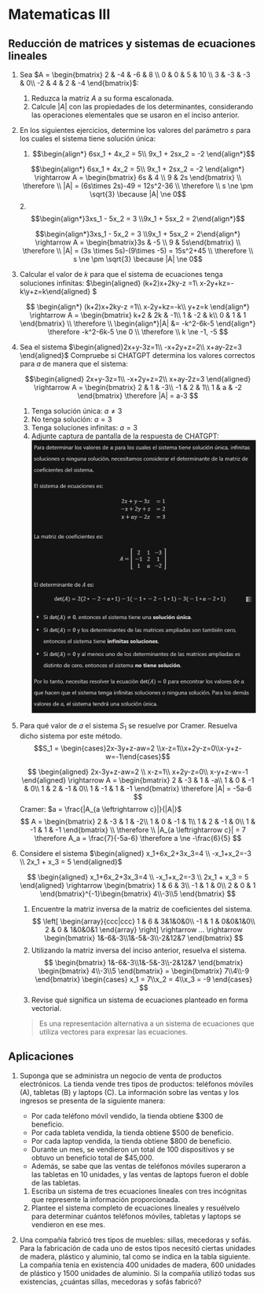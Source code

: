 # Matematicas III

## Reducción de matrices y sistemas de ecuaciones lineales

1. Sea $A = \begin{bmatrix}
    2 & -4 & -6 & 8 \\
    0 & 0 & 5 & 10 \\
    3 & -3 & -3 & 0\\
    -2 & 4 & 2 & -4
\end{bmatrix}$:

     1. Reduzca la matriz $A$ a su forma escalonada.
     2. Calcule $|A|$ con las propiedades de los determinantes, considerando las operaciones elementales que se usaron en el inciso anterior.

2. En los siguientes ejercicios, determine los valores del parámetro $s$ para los cuales el sistema tiene solución única:

    1. $$\begin{align*} 6sx_1 + 4x_2 = 5\\ 9x_1 + 2sx_2 = -2 \end{align*}$$

    $$\begin{align*} 6sx_1 + 4x_2 = 5\\ 9x_1 + 2sx_2 = -2  \end{align*} \rightarrow A = \begin{bmatrix} 6s & 4 \\ 9 & 2s \end{bmatrix} \\ \therefore \\ |A| = (6s\times 2s)-49 = 12s^2-36 \\ \therefore \\ s \ne \pm \sqrt{3} \because |A| \ne 0$$ 2. $$\begin{align*}3xs_1 - 5x_2 = 3 \\9x_1 + 5sx_2 = 2\end{align*}$$

    $$\begin{align*}3xs_1 - 5x_2 = 3 \\9x_1 + 5sx_2 = 2\end{align*} \rightarrow A = \begin{bmatrix}3s & -5 \\ 9 & 5s\end{bmatrix} \\ \therefore \\ |A| = (3s \times 5s)-(9\times -5) = 15s^2+45 \\ \therefore \\ s \ne \pm \sqrt{3} \because |A| \ne 0$$

3. Calcular el valor de 𝑘 para que el sistema de ecuaciones tenga soluciones infinitas: $\begin{aligned} (k+2)x+2ky-z =1\\ x-2y+kz=-k\\y+z=k\end{aligned} $

    $$
    \begin{align*}
        (k+2)x+2ky-z =1\\
        x-2y+kz=-k\\
        y+z=k
    \end{align*} \rightarrow
    A = \begin{bmatrix}
        k+2 & 2k & -1\\
        1 & -2 & k\\
        0 & 1 & 1
    \end{bmatrix} \\ \therefore \\
    \begin{align*}|A| &= -k^2-6k-5
    \end{align*} \therefore -k^2-6k-5 \ne 0 \\
    \therefore \\
    k \ne -1, -5
    $$

4. Sea el sistema $\begin{aligned}2x+y-3z=1\\ -x+2y+z=2\\ x+ay-2z=3 \end{aligned}$ Compruebe si CHATGPT determina los valores correctos para $a$ de manera que el sistema:

    $$\begin{aligned}
        2x+y-3z=1\\
        -x+2y+z=2\\
        x+ay-2z=3
    \end{aligned} \rightarrow A =
    \begin{bmatrix}
        2 & 1 & -3\\
        -1 & 2 & 1\\
        1 & a & -2
    \end{bmatrix} \therefore |A| = a-3
    $$

    1. Tenga solución única: $a \ne 3$  
    2. No tenga solución: $a = 3$
    3. Tenga soluciones infinitas: $a = 3$
    4. Adjunte captura de pantalla de la respuesta de CHATGPT: ![alt text](image-11.png)

5. Para qué valor de $a$ el sistema $S_1$ se resuelve por Cramer. Resuelva dicho sistema por este método. $$S_1 = \begin{cases}2x-3y+z-aw=2 \\x-z=1\\x+2y-z=0\\x-y+z-w=-1\end{cases}$$

    $$
    \begin{aligned}
        2x-3y+z-aw=2 \\
        x-z=1\\
        x+2y-z=0\\
        x-y+z-w=-1
    \end{aligned} \rightarrow
    A = \begin{bmatrix}
        2 & -3 & 1 & -a\\
        1 & 0 & -1 & 0\\
        1 & 2 & -1 & 0\\
        1 & -1 & 1 & -1
    \end{bmatrix} \therefore |A| = -5a-6
    $$
    Cramer: $a = \frac{|A_{a \leftrightarrow c}|}{|A|}$
    $$
    A = \begin{bmatrix}
        2 & -3 & 1 & -2\\
        1 & 0 & -1 & 1\\
        1 & 2 & -1 & 0\\
        1 & -1 & 1 & -1
    \end{bmatrix} \\ \therefore \\ |A_{a \leftrightarrow c}| = 7 \therefore A_a = \frac{7}{-5a-6} \therefore a \ne -\frac{6}{5}
    $$

6.  Considere el sistema $\begin{aligned} x_1+6x_2+3x_3=4 \\ -x_1+x_2=-3 \\ 2x_1 + x_3 = 5 \end{aligned}$

    $$
    \begin{aligned} x_1+6x_2+3x_3=4 \\ -x_1+x_2=-3 \\ 2x_1 + x_3 = 5 \end{aligned} \rightarrow 
    \begin{bmatrix}
        1 & 6 & 3\\
        -1 & 1 & 0\\
        2 & 0 & 1
    \end{bmatrix}^{-1}\begin{bmatrix}
        4\\-3\\5
    \end{bmatrix}
    $$

    1. Encuentre la matriz inversa de la matriz de coeficientes del sistema.
    $$
    \left[
        \begin{array}{ccc|ccc}
            1 & 6 & 3&1&0&0\\
            -1 & 1 & 0&0&1&0\\
            2 & 0 & 1&0&0&1
        \end{array}
    \right] \rightarrow ... \rightarrow \begin{bmatrix}
        1&-6&-3\\1&-5&-3\\-2&12&7
    \end{bmatrix}
    $$
    2. Utilizando la matriz inversa del inciso anterior, resuelva el sistema.
    $$
    \begin{bmatrix}
        1&-6&-3\\1&-5&-3\\-2&12&7
    \end{bmatrix} \begin{bmatrix}
        4\\-3\\5
    \end{bmatrix} = \begin{bmatrix}
        7\\4\\-9
    \end{bmatrix} \begin{cases}
        x_1 = 7\\x_2 = 4\\x_3 = -9
    \end{cases}
    $$
    3. Revise qué significa un sistema de ecuaciones planteado en forma vectorial.
    > Es una representación alternativa a un sistema de ecuaciones que utiliza vectores para expresar las ecuaciones.

## Aplicaciones

1. Suponga que se administra un negocio de venta de productos electrónicos. La tienda vende tres tipos de productos: teléfonos móviles (A), tabletas (B) y laptops (C). La información sobre las ventas y los ingresos se presenta de la siguiente manera:

   - Por cada teléfono móvil vendido, la tienda obtiene $300 de beneficio.
   - Por cada tableta vendida, la tienda obtiene $500 de beneficio.
   - Por cada laptop vendida, la tienda obtiene $800 de beneficio.
   - Durante un mes, se vendieron un total de 100 dispositivos y se obtuvo un beneficio total de $45,000.
   - Además, se sabe que las ventas de teléfonos móviles superaron a las tabletas en 10 unidades, y las ventas de laptops fueron el doble de las tabletas.

   1. Escriba un sistema de tres ecuaciones lineales con tres incógnitas que represente la información proporcionada.
   2. Plantee el sistema completo de ecuaciones lineales y resuélvelo para determinar cuántos teléfonos móviles, tabletas y laptops se vendieron en ese mes.

2. Una compañía fabricó tres tipos de muebles: sillas, mecedoras y sofás. Para la fabricación de cada uno de estos tipos necesitó ciertas unidades de madera, plástico y aluminio, tal como se indica en la tabla siguiente. La compañía tenía en existencia 400 unidades de madera, 600 unidades de plástico y 1500 unidades de aluminio. Si la compañía utilizó todas sus existencias, ¿cuántas sillas, mecedoras y sofás fabricó?
